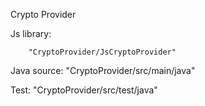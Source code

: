 Crypto Provider

Js library:

        "CryptoProvider/JsCryptoProvider"

Java source: 
        "CryptoProvider/src/main/java"

Test: 
        "CryptoProvider/src/test/java"